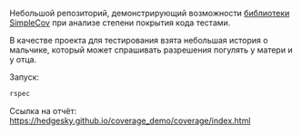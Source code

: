 Небольшой репозиторий, демонстрирующий возможности [библиотеки SimpleCov](https://github.com/colszowka/simplecov) при анализе степени покрытия кода тестами.

В качестве проекта для тестирования взята небольшая история о мальчике, который может спрашивать разрешения погулять у матери и у отца.

Запуск: 

```bash
rspec
```

Ссылка на отчёт: https://hedgesky.github.io/coverage_demo/coverage/index.html